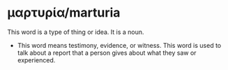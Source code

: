 # μαρτυρία/marturia
This word is a type of thing or idea. It is a noun. 

* This word means testimony, evidence, or witness. This word is used to talk about a report that a person gives about what they saw or experienced.
